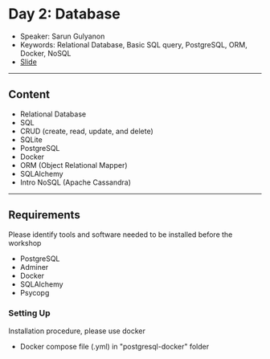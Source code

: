 # Day 2: Database
* Speaker: Sarun Gulyanon
* Keywords: Relational Database, Basic SQL query, PostgreSQL, ORM, Docker, NoSQL
* [Slide](https://docs.google.com/presentation/d/1lSUka-0X6K4F6DyuleqS0kt0vlX-xWBioWx4HgPJm9M/edit?usp=sharing)

----
## Content
* Relational Database
* SQL
* CRUD (create, read, update, and delete)
* SQLite
* PostgreSQL
* Docker
* ORM (Object Relational Mapper)
* SQLAlchemy
* Intro NoSQL (Apache Cassandra)

----
## Requirements
  Please identify tools and software needed to be installed before the workshop
* PostgreSQL
* Adminer
* Docker
* SQLAlchemy
* Psycopg

### Setting Up
  Installation procedure, please use docker
* Docker compose file (.yml) in "postgresql-docker" folder